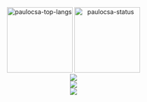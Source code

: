 <div align="center">
   <img
      alt="paulocsa-top-langs"
      src="https://github-readme-stats.vercel.app/api/top-langs/?username=paulocsa&show_icons=true&theme=github_dark&layout=compact&langs_count=10"
      height="150em">
   <img
      alt="paulocsa-status"
      src="https://github-readme-stats.vercel.app/api?username=paulocsa&show_icons=true&theme=github_dark&count_private=true&include_all_commits"
      height="150em">
</div>

<div align="center">
  
   <a href="https://github.com/vn7n24fzkq/github-profile-summary-cards">
      <img src="http://github-profile-summary-cards.vercel.app/api/cards/profile-details?username=paulocsa&theme=dracula" />
   </a>
</div>

<div align="center">
   <a href="https://skillicons.dev">
      <img src="https://skillicons.dev/icons?i=git,vscode,visualstudio,figma,javascript,css,html,react,nodejs,express,github,bootstrap,php,mysql,java,c,cs,cpp,laravel,latex,npm,arduino,jquery" />
   </a>
</div>

<div align="center">
   <img src="https://github-profile-trophy.vercel.app/?username=paulocsa&row=1&column=6&theme=dracula&margin-w=15&margin-h=15"/>
</div>
